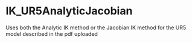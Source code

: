 # IK_UR5AnalyticJacobian
Uses both the Analytic IK method or the Jacobian IK method for the UR5 model described in the pdf uploaded
